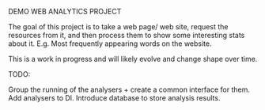 DEMO WEB ANALYTICS PROJECT

The goal of this project is to take a web page/ web site, request the resources from it, and then process them to show some interesting stats about it. E.g. Most frequently appearing words on the website.

This is a work in progress and will likely evolve and change shape over time.

TODO:

Group the running of the analysers + create a common interface for them.
Add analysers to DI.
Introduce database to store analysis results.